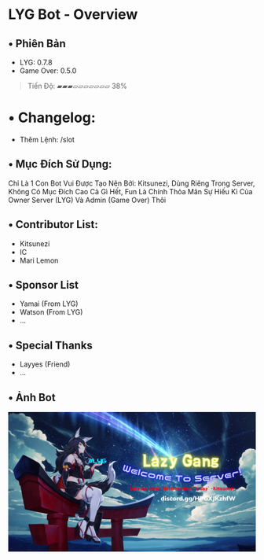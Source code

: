 # LYG Bot - Overview
## • Phiên Bản
+ LYG: 0.7.8
+ Game Over: 0.5.0
> Tiến Độ: ▰▰▰▱▱▱▱▱▱▱ 38%
# • Changelog: 
+ Thêm Lệnh: /slot
## • Mục Đích Sử Dụng:
Chỉ Là 1 Con Bot Vui Được Tạo Nên Bởi: Kitsunezi, Dùng Riêng Trong Server, Không Có Mục Đích Cao Cả Gì Hết,
Fun Là Chính Thỏa Mãn Sự Hiếu Kì Của Owner Server (LYG) Và Admin (Game Over) Thôi
## • Contributor List:
+ Kitsunezi
+ IC
+ Mari Lemon
## • Sponsor List
+ Yamai (From LYG)
+ Watson (From LYG)
+ ...
## • Special Thanks
+ Layyes (Friend)
+ ...
## • Ảnh Bot
![Preview image](/Assets/svbanner.png)
